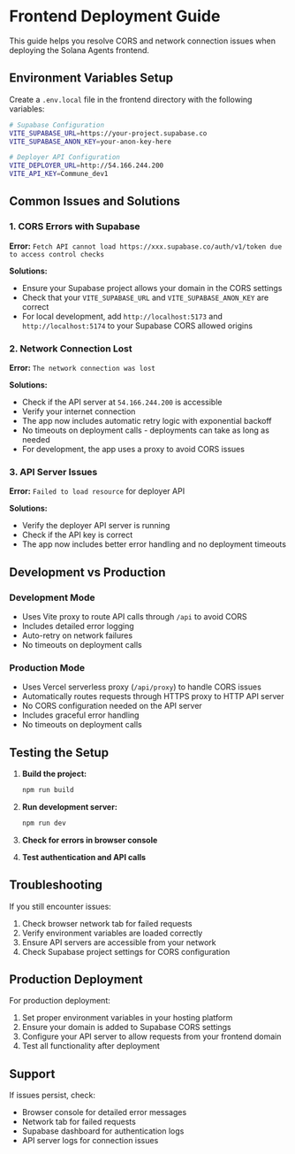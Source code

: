 # Frontend Deployment Guide

This guide helps you resolve CORS and network connection issues when deploying the Solana Agents frontend.

## Environment Variables Setup

Create a `.env.local` file in the frontend directory with the following variables:

```bash
# Supabase Configuration
VITE_SUPABASE_URL=https://your-project.supabase.co
VITE_SUPABASE_ANON_KEY=your-anon-key-here

# Deployer API Configuration  
VITE_DEPLOYER_URL=http://54.166.244.200
VITE_API_KEY=Commune_dev1
```

## Common Issues and Solutions

### 1. CORS Errors with Supabase

**Error:** `Fetch API cannot load https://xxx.supabase.co/auth/v1/token due to access control checks`

**Solutions:**
- Ensure your Supabase project allows your domain in the CORS settings
- Check that your `VITE_SUPABASE_URL` and `VITE_SUPABASE_ANON_KEY` are correct
- For local development, add `http://localhost:5173` and `http://localhost:5174` to your Supabase CORS allowed origins

### 2. Network Connection Lost

**Error:** `The network connection was lost`

**Solutions:**
- Check if the API server at `54.166.244.200` is accessible
- Verify your internet connection
- The app now includes automatic retry logic with exponential backoff
- No timeouts on deployment calls - deployments can take as long as needed
- For development, the app uses a proxy to avoid CORS issues

### 3. API Server Issues

**Error:** `Failed to load resource` for deployer API

**Solutions:**
- Verify the deployer API server is running
- Check if the API key is correct
- The app now includes better error handling and no deployment timeouts

## Development vs Production

### Development Mode
- Uses Vite proxy to route API calls through `/api` to avoid CORS
- Includes detailed error logging
- Auto-retry on network failures
- No timeouts on deployment calls

### Production Mode  
- Uses Vercel serverless proxy (`/api/proxy`) to handle CORS issues
- Automatically routes requests through HTTPS proxy to HTTP API server
- No CORS configuration needed on the API server
- Includes graceful error handling
- No timeouts on deployment calls

## Testing the Setup

1. **Build the project:**
   ```bash
   npm run build
   ```

2. **Run development server:**
   ```bash
   npm run dev
   ```

3. **Check for errors in browser console**

4. **Test authentication and API calls**

## Troubleshooting

If you still encounter issues:

1. Check browser network tab for failed requests
2. Verify environment variables are loaded correctly
3. Ensure API servers are accessible from your network
4. Check Supabase project settings for CORS configuration

## Production Deployment

For production deployment:

1. Set proper environment variables in your hosting platform
2. Ensure your domain is added to Supabase CORS settings
3. Configure your API server to allow requests from your frontend domain
4. Test all functionality after deployment

## Support

If issues persist, check:
- Browser console for detailed error messages
- Network tab for failed requests
- Supabase dashboard for authentication logs
- API server logs for connection issues
